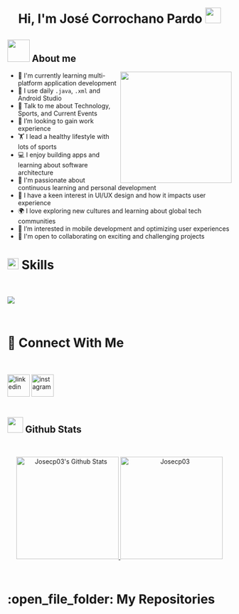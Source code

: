 <h1 align="center"><b>Hi, I'm José Corrochano Pardo</b> <img src="https://media.giphy.com/media/hvRJCLFzcasrR4ia7z/giphy.gif" width="35"></h1>

## <picture><img src = "https://github.com/7oSkaaa/7oSkaaa/blob/main/Images/about_me.gif?raw=true" width = 50px></picture> About me

<picture> 
  <img align="right" src="https://user-images.githubusercontent.com/81328619/213875785-400ae517-156b-4aca-a787-bac75d84c393.gif" width="250px">
</picture>

<ul>
  <li>🌱 I'm currently learning multi-platform application development</li>
  <li>🤔 I use daily <code>.java</code>, <code>.xml</code> and Android Studio</li>
  <li>💬 Talk to me about Technology, Sports, and Current Events</li>
  <li>👯 I’m looking to gain work experience</li>
  <li>🏋️ I lead a healthy lifestyle with lots of sports</li>
  <li>💻 I enjoy building apps and learning about software architecture</li>
  <li>📖 I'm passionate about continuous learning and personal development</li>
  <li>🎨 I have a keen interest in UI/UX design and how it impacts user experience</li>
  <li>🌍 I love exploring new cultures and learning about global tech communities</li>
  <li>📱 I’m interested in mobile development and optimizing user experiences</li>
  <li>🤝 I'm open to collaborating on exciting and challenging projects</li>
</ul>

<h2 style="font-size: 28px; font-weight: bold;">
  <img src="https://media2.giphy.com/media/QssGEmpkyEOhBCb7e1/giphy.gif?cid=ecf05e47a0n3gi1bfqntqmob8g9aid1oyj2wr3ds3mg700bl&rid=giphy.gif" width="25">
  Skills
</h2>

</br>
<p>
  <a href="https://skillicons.dev">
    <img src="https://skillicons.dev/icons?i=java,androidstudio,html,css,js,git,github,py,linux,windows,vscode,eclipse" />
  </a>
</p>
</br>

<h2 style="font-size: 28px; font-weight: bold;">🤝 Connect With Me</h2>

</br>
<p>
<a href="https://www.linkedin.com/in/jos%C3%A9-corrochano-pardo-7846162b6/" target="blank"><img align="center" src="https://user-images.githubusercontent.com/88904952/234979284-68c11d7f-1acc-4f0c-ac78-044e1037d7b0.png" alt="linkedin" height="50" width="50" /></a>
<a href="https://www.instagram.com/joseecp03/" target="blank"><img align="center" src="https://user-images.githubusercontent.com/88904952/234981169-2dd1e58f-4b7e-468c-8213-034ba62156c3.png" alt="instagram" height="50" width="50" /></a>
</br>
</br>

<h2>
  <img src="https://media.giphy.com/media/iY8CRBdQXODJSCERIr/giphy.gif" width="35"> Github Stats
</h2>

</br>
<p align="center">
    <a href="https://github.com/anuraghazra/github-readme-stats">
        <img alt="Josecp03's Github Stats" src="https://github-readme-stats.vercel.app/api?username=Josecp03&show_icons=true&count_private=true&locale=en&theme=tokyonight&layout=compact" height="230px"/>
    </a>
    <img src="https://github-readme-stats.vercel.app/api/top-langs?username=Josecp03&langs_count=10&show_icons=true&locale=en&theme=tokyonight" alt="Josecp03" height="230px"/>
</p>
</br>

<h2 style="font-size: 28px; font-weight: bold;">:open_file_folder: My Repositories </h2>


